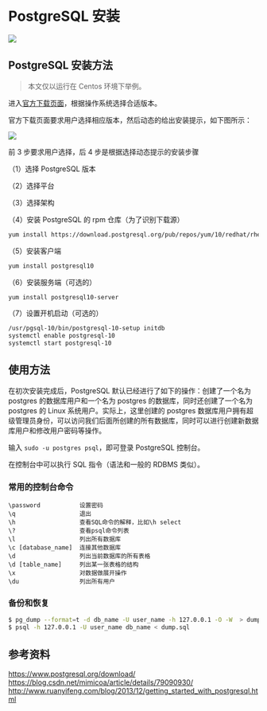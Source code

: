 # PostgreSQL 安装

![](http://oyz7npk35.bkt.clouddn.com/images/20180920181010182614.png)

## PostgreSQL 安装方法

> 本文仅以运行在 Centos 环境下举例。

进入[官方下载页面](https://www.postgresql.org/download/)，根据操作系统选择合适版本。

官方下载页面要求用户选择相应版本，然后动态的给出安装提示，如下图所示：

![](http://oyz7npk35.bkt.clouddn.com/images/20180920181010174348.png)

前 3 步要求用户选择，后 4 步是根据选择动态提示的安装步骤

（1）选择 PostgreSQL 版本

（2）选择平台

（3）选择架构

（4）安装 PostgreSQL 的 rpm 仓库（为了识别下载源）

```sh
yum install https://download.postgresql.org/pub/repos/yum/10/redhat/rhel-7-x86_64/pgdg-centos10-10-2.noarch.rpm
```

（5）安装客户端

```sh
yum install postgresql10
```

（6）安装服务端（可选的）

```sh
yum install postgresql10-server
```

（7）设置开机启动（可选的）

```sh
/usr/pgsql-10/bin/postgresql-10-setup initdb
systemctl enable postgresql-10
systemctl start postgresql-10
```

## 使用方法

在初次安装完成后，PostgreSQL 默认已经进行了如下的操作：创建了一个名为 postgres 的数据库用户和一个名为 postgres 的数据库，同时还创建了一个名为 postgres 的 Linux 系统用户。实际上，这里创建的 postgres 数据库用户拥有超级管理员身份，可以访问我们后面所创建的所有数据库，同时可以进行创建新数据库用户和修改用户密码等操作。

输入 `sudo -u postgres psql`，即可登录 PostgreSQL 控制台。

在控制台中可以执行 SQL 指令（语法和一般的 RDBMS 类似）。

### 常用的控制台命令

```
\password           设置密码
\q                  退出
\h                  查看SQL命令的解释，比如\h select
\?                  查看psql命令列表
\l                  列出所有数据库
\c [database_name]  连接其他数据库
\d                  列出当前数据库的所有表格
\d [table_name]     列出某一张表格的结构
\x                  对数据做展开操作
\du                 列出所有用户
```

### 备份和恢复

```sh
$ pg_dump --format=t -d db_name -U user_name -h 127.0.0.1 -O -W  > dump.sql
$ psql -h 127.0.0.1 -U user_name db_name < dump.sql
```

## 参考资料

https://www.postgresql.org/download/
https://blog.csdn.net/mimicoa/article/details/79090930/
http://www.ruanyifeng.com/blog/2013/12/getting_started_with_postgresql.html
